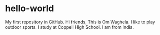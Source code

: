 # hello-world
My first repository in GitHub.
Hi friends, 
This is Om Waghela. I like to play outdoor sports. I study at Coppell High School. I am from India.
